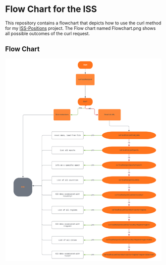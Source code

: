 # Flow Chart for the ISS
This repository contains a flowchart that depicts how to use the curl method for my [ISS-Positions](https://github.com/JaggerBean/ISS-Positions) project. The Flow chart named Flowchart.png shows all possible outcomes of the curl request.

## Flow Chart
![chart](https://github.com/JaggerBean/Homeworks/blob/main/homework07/Flowchart.png?raw=true)
